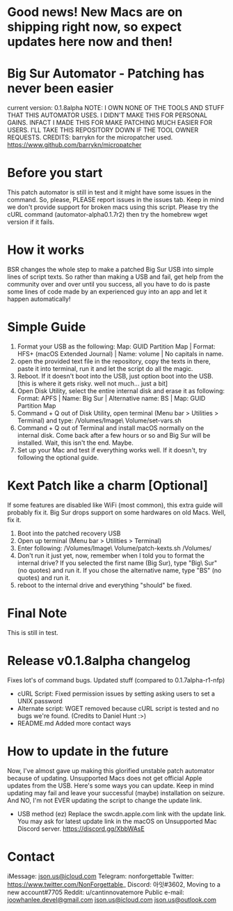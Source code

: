 # Good news! New Macs are on shipping right now, so expect updates here now and then!

# Big Sur Automator - Patching has never been easier 
current version: 0.1.8alpha
NOTE: I OWN NONE OF THE TOOLS AND STUFF THAT THIS AUTOMATOR USES. I DIDN'T MAKE THIS FOR PERSONAL GAINS. INFACT I MADE THIS FOR MAKE PATCHING MUCH EASIER FOR USERS. I'LL TAKE THIS REPOSITORY DOWN IF THE TOOL OWNER REQUESTS.
CREDITS: barrykn for the micropatcher used. https://www.github.com/barrykn/micropatcher

# Before you start
This patch automator is still in test and it might have some issues in the command. So, please, PLEASE report issues in the issues tab. Keep in mind we don't provide support for broken macs using this script. Please try the cURL command (automator-alpha0.1.7r2) then try the homebrew wget version if it fails.

# How it works
BSR changes the whole step to make a patched Big Sur USB into simple lines of script texts. So rather than making a USB and fail, get help from the community over and over until you success, all you have to do is paste some lines of code made by an experienced guy into an app and let it happen automatically!

# Simple Guide 
1. Format your USB as the following: Map: GUID Partition Map | Format: HFS+ (macOS Extended Journal) | Name: volume | No capitals in name.
2. open the provided text file in the repository, copy the texts in there, paste it into terminal, run it and let the script do all the magic. 
3. Reboot. If it doesn't boot into the USB, just option boot into the USB.
[this is where it gets risky. well not much... just a bit]
4. Open Disk Utility, select the entire internal disk and erase it as following: Format: APFS | Name: Big Sur | Alternative name: BS | Map: GUID Partition Map
5. Command + Q out of Disk Utility, open terminal (Menu bar > Utilities > Terminal) and type: /Volumes/Image\ Volume/set-vars.sh
6. Command + Q out of Terminal and install macOS normally on the internal disk. Come back after a few hours or so and Big Sur will be installed. Wait, this isn't the end. Maybe.
7. Set up your Mac and test if everything works well. If it doesn't, try following the optional guide.

# Kext Patch like a charm [Optional]
If some features are disabled like WiFi (most common), this extra guide will probably fix it. Big Sur drops support on some hardwares on old Macs. Well, fix it.
1. Boot into the patched recovery USB
2. Open up terminal (Menu bar > Utilities > Terminal)
3. Enter following: /Volumes/Image\ Volume/patch-kexts.sh /Volumes/
4. Don't run it just yet, now, remember when I told you to format the internal drive? If you selected the first name (Big Sur), type "Big\ Sur" (no quotes) and run it. If you chose the alternative name, type "BS" (no quotes) and run it.
5. reboot to the internal drive and everything "should" be fixed.

# Final Note
This is still in test.

# Release v0.1.8alpha changelog
Fixes lot's of command bugs.
Updated stuff (compared to 0.1.7alpha-r1-nfp)
- cURL Script: Fixed permission issues by setting asking users to set a UNIX password
- Alternate script: WGET removed because cURL script is tested and no bugs we're found. (Credits to Daniel Hunt :>)
- README.md Added more contact ways 

# How to update in the future
 Now, I've almost gave up making this glorified unstable patch automator because of updating. Unsupported Macs does not get official Apple updates from the USB. Here's some ways you can update. Keep in mind updating may fail and leave your successful (maybe) installation on seizure. And NO, I'm not EVER updating the script to change the update link.
 
 - USB method (ez)
 Replace the swcdn.apple.com link with the update link. You may ask for latest update link in the macOS on Unsupported Mac Discord server. https://discord.gg/XbbWAsE
  

# Contact
iMessage: json.us@icloud.com
Telegram: nonforgettable
Twitter: https://www.twitter.com/NonForgettable_
Discord: 아잇#3602, Moving to a new account#7705
Reddit: u/cantinnovatemore
Public e-mail: joowhanlee.devel@gmail.com json.us@icloud.com json.us@outlook.com  


